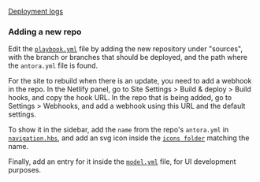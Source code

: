 [Deployment logs](https://app.netlify.com/sites/etherisc-docs/deploys)

### Adding a new repo

Edit the [`playbook.yml`](playbook.yml) file by adding the new repository under
"sources", with the branch or branches that should be deployed, and the path
where the `antora.yml` file is found.

For the site to rebuild when there is an update, you need to add a webhook in
the repo. In the Netlify panel, go to Site Settings > Build & deploy > Build
hooks, and copy the hook URL. In the repo that is being added, go to Settings >
Webhooks, and add a webhook using this URL and the default settings.

To show it in the sidebar, add the `name` from the repo's `antora.yml` in
[`navigation.hbs`](./ui/theme/partials/navigation.hbs#L17-L25), and add an svg icon
inside the [`icons folder`](./ui/theme/images/icons) matching the name.

Finally, add an entry for it inside the [`model.yml`](./ui/preview/model.yml) file, for UI development purposes.